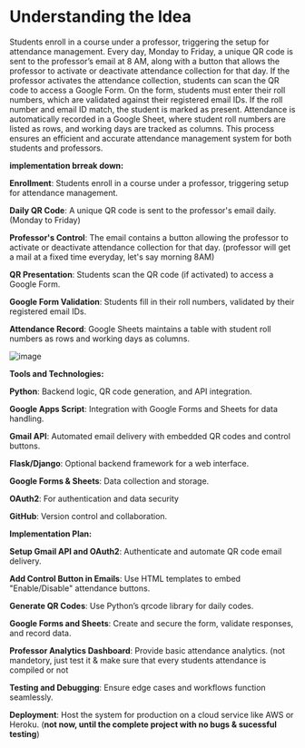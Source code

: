 # Understanding the Idea

Students enroll in a course under a professor, triggering the setup for attendance management. Every day, Monday to Friday, a unique QR code is sent to the professor’s email at 8 AM, along with a button that allows the professor to activate or deactivate attendance collection for that day. If the professor activates the attendance collection, students can scan the QR code to access a Google Form. On the form, students must enter their roll numbers, which are validated against their registered email IDs. If the roll number and email ID match, the student is marked as present. Attendance is automatically recorded in a Google Sheet, where student roll numbers are listed as rows, and working days are tracked as columns. This process ensures an efficient and accurate attendance management system for both students and professors.

**implementation brreak down:**

**Enrollment**: Students enroll in a course under a professor, triggering setup for attendance management.

**Daily QR Code**: A unique QR code is sent to the professor's email daily. (Monday to Friday)

**Professor's Control**: The email contains a button allowing the professor to activate or deactivate attendance collection for that day. (professor will get a mail at a fixed time everyday, let's say morning 8AM)

**QR Presentation**: Students scan the QR code (if activated) to access a Google Form.

**Google Form Validation**: Students fill in their roll numbers, validated by their registered email IDs.

**Attendance Record**: Google Sheets maintains a table with student roll numbers as rows and working days as columns.

![image](https://github.com/user-attachments/assets/2cade273-d43e-4af5-8b86-06a2676b3c6c)


**Tools and Technologies:**

**Python**: Backend logic, QR code generation, and API integration.

**Google Apps Script**: Integration with Google Forms and Sheets for data handling.

**Gmail API**: Automated email delivery with embedded QR codes and control buttons.

**Flask/Django**: Optional backend framework for a web interface.

**Google Forms & Sheets**: Data collection and storage.

**OAuth2**: For authentication and data security

**GitHub**: Version control and collaboration.

**Implementation Plan:**

**Setup Gmail API and OAuth2**: Authenticate and automate QR code email delivery.

**Add Control Button in Emails**: Use HTML templates to embed "Enable/Disable" attendance buttons.

**Generate QR Codes**: Use Python’s qrcode library for daily codes.

**Google Forms and Sheets**: Create and secure the form, validate responses, and record data.

**Professor Analytics Dashboard**: Provide basic attendance analytics. (not mandetory, just test it & make sure that every students attendance is compiled or not 

**Testing and Debugging**: Ensure edge cases and workflows function seamlessly.

**Deployment**: Host the system for production on a cloud service like AWS or Heroku. (**not now, until the complete project with no bugs & sucessful testing**)
